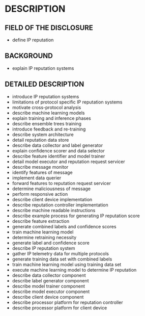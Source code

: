# DESCRIPTION

## FIELD OF THE DISCLOSURE

- define IP reputation

## BACKGROUND

- explain IP reputation systems

## DETAILED DESCRIPTION

- introduce IP reputation systems
- limitations of protocol specific IP reputation systems
- motivate cross-protocol analysis
- describe machine learning models
- explain training and inference phases
- describe ensemble trees training
- introduce feedback and re-training
- describe system architecture
- detail reputation data store
- describe data collector and label generator
- explain confidence scorer and data selector
- describe feature identifier and model trainer
- detail model executor and reputation request servicer
- describe message monitor
- identify features of message
- implement data querier
- forward features to reputation request servicer
- determine maliciousness of message
- perform responsive action
- describe client device implementation
- describe reputation controller implementation
- describe machine readable instructions
- describe example process for generating IP reputation score
- describe feature extraction
- generate combined labels and confidence scores
- train machine learning model
- determine retraining necessity
- generate label and confidence score
- describe IP reputation system
- gather IP telemetry data for multiple protocols
- generate training data set with combined labels
- train machine learning model using training data set
- execute machine learning model to determine IP reputation
- describe data collector component
- describe label generator component
- describe model trainer component
- describe model executor component
- describe client device component
- describe processor platform for reputation controller
- describe processor platform for client device

